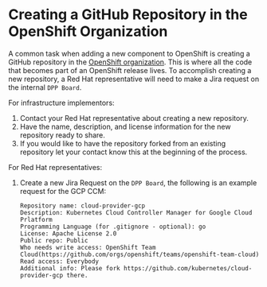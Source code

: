 # Creating a GitHub Repository in the OpenShift Organization

A common task when adding a new component to OpenShift is creating a GitHub
repository in the [OpenShift organization](https://github.com/openshift). This
is where all the code that becomes part of an OpenShift release lives. To
accomplish creating a new repository, a Red Hat representative will need to make a
Jira request on the internal `DPP Board`.

For infrastructure implementors:
1. Contact your Red Hat representative about creating a new repository.
1. Have the name, description, and license information for the new repository
    ready to share.
1. If you would like to have the repository forked from an existing repository
    let your contact know this at the beginning of the process.

For Red Hat representatives:
1. Create a new Jira Request on the `DPP Board`, the following is an example
    request for the GCP CCM:
    ```
    Repository name: cloud-provider-gcp
    Description: Kubernetes Cloud Controller Manager for Google Cloud Prlatform
    Programming Language (for .gitignore - optional): go
    License: Apache License 2.0
    Public repo: Public
    Who needs write access: OpenShift Team Cloud(https://github.com/orgs/openshift/teams/openshift-team-cloud)
    Read access: Everybody
    Additional info: Please fork https://github.com/kubernetes/cloud-provider-gcp there.
    ```
